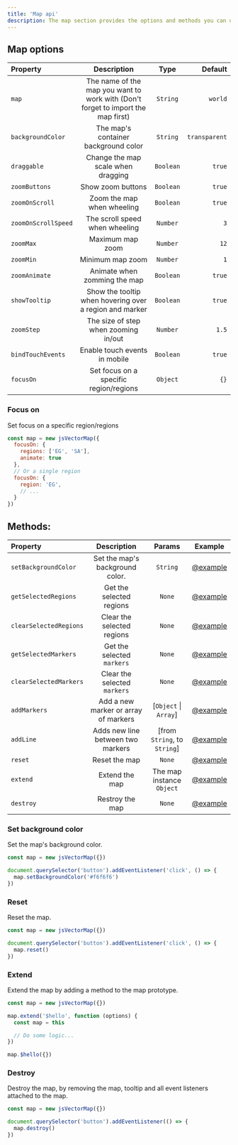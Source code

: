 ```yaml
---
title: 'Map api'
description: The map section provides the options and methods you can use to manipulate the map.
---
```


## Map options

| Property | Description | Type | Default |
| :------- | :-----------:  | :-----------: | ------------: |
| `map` | The name of the map you want to work with (Don't forget to import the map first) | `String` | `world` |
| `backgroundColor` | The map's container background color | `String` | `transparent` |
| `draggable` | Change the map scale when dragging | `Boolean` | `true` |
| `zoomButtons` | Show zoom buttons | `Boolean` | `true` |
| `zoomOnScroll` | Zoom the map when wheeling | `Boolean` | `true` |
| `zoomOnScrollSpeed` | The scroll speed when wheeling | `Number` | `3` |
| `zoomMax` | Maximum map zoom | `Number` | `12` |
| `zoomMin` | Minimum map zoom | `Number` | `1` |
| `zoomAnimate` | Animate when zomming the map | `Boolean` | `true` |
| `showTooltip` | Show the tooltip when hovering over a region and marker | `Boolean` | `true` |
| `zoomStep` | The size of step when zooming in/out | `Number` | `1.5` |
| `bindTouchEvents` | Enable touch events in mobile | `Boolean` | `true` |
| `focusOn` | Set focus on a specific region/regions | `Object` | `{}` |

### Focus on

Set focus on a specific region/regions

```js
const map = new jsVectorMap({ 
  focusOn: {
    regions: ['EG', 'SA'],
    animate: true
  },
  // Or a single region
  focusOn: {
    region: 'EG',
    // ...
  }
})
```

## Methods:
<!-- | `setSelected` | Set selected `regions` or `markers` | [markers\|regions `String`, keys `Array`] | [@example](/#) | -->

| Property | Description | Params | Example |
| :------- | :-----------:  | :-----------: | :-----------: |
| `setBackgroundColor` | Set the map's background color. | `String` | [@example](#set-background-color) |
| `getSelectedRegions` | Get the selected regions | `None` | [@example](/docs/regions#get-selected-regions) |
| `clearSelectedRegions` | Clear the selected regions | `None` | [@example](/docs/regions#clear-selected-regions) |
| `getSelectedMarkers` | Get the selected `markers` | `None` | [@example](/docs/markers#get-selected-markers) |
| `clearSelectedMarkers` | Clear the selected `markers` | `None` | [@example](/docs/markers#clear-selected-markers) |
| `addMarkers` | Add a new marker or array of markers | [`Object` \| `Array`] | [@example](/docs/markers#adding-new-markers) |
| `addLine` | Adds new line between two markers | [from `String`, to `String`] | [@example](/docs/lines#add-line) |
| `reset` | Reset the map | `None` | [@example](/#) |
| `extend` | Extend the map | The map instance `Object` | [@example](/#) |
| `destroy` | Restroy the map | `None` | [@example](/#) |

### Set background color

Set the map's background color.

```js
const map = new jsVectorMap({})

document.querySelector('button').addEventListener('click', () => {
  map.setBackgroundColor('#f6f6f6')
})
```

### Reset

Reset the map.

```js
const map = new jsVectorMap({})

document.querySelector('button').addEventListener('click', () => {
  map.reset()
})
```

### Extend

Extend the map by adding a method to the map prototype.

```js
const map = new jsVectorMap({})

map.extend('$hello', function (options) {
  const map = this

  // Do some logic...
})

map.$hello({})
```

### Destroy

Destroy the map, by removing the map, tooltip and all event listeners attached to the map.

```js
const map = new jsVectorMap({})

document.querySelector('button').addEventListener(() => {
  map.destroy()
})
```

<!-- 
### Get selected regions

Get the selected regions as an array.

```js
const map = new jsVectorMap({
  // ...
  selectedRegions: ['EG', 'RU'],
  // ...
})

document.querySelector('button').addEventListener(() => {
  console.log(map.getSelectedRegions()) // ['EG', 'RU']
})
```

### Clear selected regions

Clear the current selected regions.

```js
const map = new jsVectorMap({})

document.querySelector('button').addEventListener(() => {
  console.log(map.clearSelectedRegions())
})
```

### Get selected markers

Get the selected markers as an array of markers indexes.

```js
const map = new jsVectorMap({
  // ...
  markers: [
    { name: "Egypt", coords: [26.8206, 30.8025] },
    { name: "Canada", coords: [56.1304, 106.3468] },
    { name: "United States", coords: [37.0902, 95.7129] }
  ],
  selectedMarkers: [0, 2]
  // ...
})

document.querySelector('button').addEventListener(() => {
  console.log(map.getSelectedMarkers()) // [0, 2]
})
```

### Clear selected markers

Clear the current selected markers.

```js
const map = new jsVectorMap({
  // ...
  selectedMarkers: [0, 2]
  // ...
})

document.querySelector('button').addEventListener(() => {
  console.log(map.clearSelectedMarkers())
})
``` -->